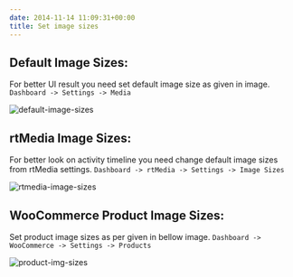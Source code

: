 ```yaml
---
date: 2014-11-14 11:09:31+00:00
title: Set image sizes
---
```


## Default Image Sizes:


For better UI result you need set default image size as given in image. `Dashboard -> Settings -> Media`

![default-image-sizes](http://docs.rtcamp.com/wp-content/uploads/2014/11/default-image-sizes.png)




## rtMedia Image Sizes:


For better look on activity timeline you need change default image sizes from rtMedia settings. `Dashboard -> rtMedia -> Settings -> Image Sizes`

![rtmedia-image-sizes](http://docs.rtcamp.com/wp-content/uploads/2014/11/rtmedia-image-sizes.png)


## WooCommerce Product Image Sizes:


Set product image sizes as per given in bellow image. `Dashboard -> WooCommerce -> Settings -> Products`

![product-img-sizes](http://docs.rtcamp.com/wp-content/uploads/2014/11/product-img-sizes.png)
